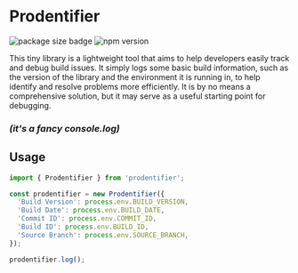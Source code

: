 # Prodentifier

![package size badge](https://img.shields.io/bundlephobia/min/prodentifier) ![npm version](https://img.shields.io/npm/v/prodentifier)

This tiny library is a lightweight tool that aims to help developers easily track and debug build issues. It simply logs some basic build information, such as the version of the library and the environment it is running in, to help identify and resolve problems more efficiently. It is by no means a comprehensive solution, but it may serve as a useful starting point for debugging.

### _(it's a fancy console.log)_

## Usage

```ts
import { Prodentifier } from 'prodentifier';

const prodentifier = new Prodentifier({
  'Build Version': process.env.BUILD_VERSION,
  'Build Date': process.env.BUILD_DATE,
  'Commit ID': process.env.COMMIT_ID,
  'Build ID': process.env.BUILD_ID,
  'Source Branch': process.env.SOURCE_BRANCH,
});

prodentifier.log();
```
